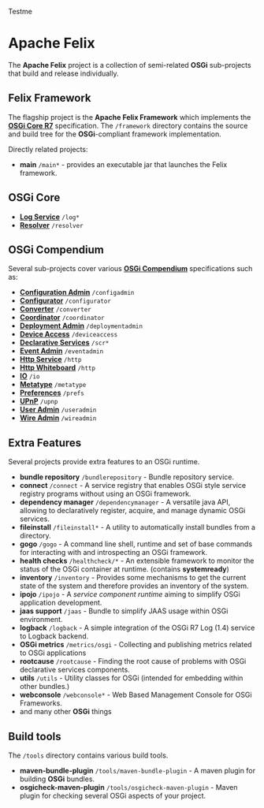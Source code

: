 Testme

# Apache Felix

The **Apache Felix** project is a collection of semi-related **OSGi** sub-projects that build and release individually.

## Felix Framework

The flagship project is the **Apache Felix Framework** which implements the [**OSGi Core R7**](https://osgi.org/specification/osgi.core/7.0.0/) specification. The `/framework` directory contains the source and build tree for the **OSGi**-compliant
framework implementation.

Directly related projects:

- **main** `/main*` - provides an executable jar that launches the Felix framework.

## OSGi Core

- [**Log Service**](https://docs.osgi.org/specification/osgi.core/8.0.0/service.log.html) `/log*`
- [**Resolver**](https://osgi.org/specification/osgi.core/7.0.0/service.resolver.html) `/resolver`

## OSGi Compendium

Several sub-projects cover various [**OSGi Compendium**](https://osgi.org/specification/osgi.cmpn/7.0.0/) specifications such as:

- [**Configuration Admin**](https://osgi.org/specification/osgi.cmpn/7.0.0/service.cm.html) `/configadmin`
- [**Configurator**](https://osgi.org/specification/osgi.cmpn/7.0.0/service.configurator.html) `/configurator`
- [**Converter**](https://osgi.org/specification/osgi.cmpn/7.0.0/util.converter.html) `/converter`
- [**Coordinator**](https://osgi.org/specification/osgi.cmpn/7.0.0/service.coordinator.html) `/coordinator`
- [**Deployment Admin**](https://osgi.org/specification/osgi.cmpn/7.0.0/service.deploymentadmin.html) `/deploymentadmin`
- [**Device Access**](https://osgi.org/specification/osgi.cmpn/7.0.0/service.device.html) `/deviceaccess`
- [**Declarative Services**](https://osgi.org/specification/osgi.cmpn/7.0.0/service.component.html) `/scr*`
- [**Event Admin**](https://osgi.org/specification/osgi.cmpn/7.0.0/service.event.html) `/eventadmin`
- [**Http Service**](https://osgi.org/specification/osgi.cmpn/7.0.0/service.http.html) `/http`
- [**Http Whiteboard**](https://osgi.org/specification/osgi.cmpn/7.0.0/service.http.whiteboard.html) `/http`
- [**IO**](https://osgi.org/specification/osgi.cmpn/7.0.0/service.io.html) `/io`
- [**Metatype**](https://osgi.org/specification/osgi.cmpn/7.0.0/service.metatype.html) `/metatype`
- [**Preferences**](https://osgi.org/specification/osgi.cmpn/7.0.0/service.prefs.html) `/prefs`
- [**UPnP**](https://osgi.org/specification/osgi.cmpn/7.0.0/service.upnp.html) `/upnp`
- [**User Admin**](https://osgi.org/specification/osgi.cmpn/7.0.0/service.useradmin.html) `/useradmin`
- [**Wire Admin**](https://osgi.org/specification/osgi.cmpn/7.0.0/service.wireadmin.html) `/wireadmin`

## Extra Features

Several projects provide extra features to an OSGi runtime.

- **bundle repository** `/bundlerepository` - Bundle repository service.
- **connect** `/connect` - A service registry that enables OSGi style service registry programs without using an OSGi framework.
- **dependency manager** `/dependencymanager` - A versatile java API, allowing to declaratively
  register, acquire, and manage dynamic OSGi services.
- **fileinstall** `/fileinstall*` - A utility to automatically install bundles from a directory.
- **gogo** `/gogo` - A command line shell, runtime and set of base commands for interacting with and introspecting an OSGi framework.
- **health checks** `/healthcheck/*` - An extensible framework to monitor the status of the OSGi container at runtime. (contains **systemready**)
- **inventory** `/inventory` - Provides some mechanisms to get the current state of the system and therefore provides an inventory of the system.
- **ipojo** `/ipojo` - A *service component runtime* aiming to simplify OSGi application development.
- **jaas support** `/jaas` - Bundle to simplify JAAS usage within OSGi environment.
- **logback** `/logback` - A simple integration of the OSGi R7 Log (1.4) service to Logback backend.
- **OSGi metrics** `/metrics/osgi` - Collecting and publishing metrics related to OSGi applications
- **rootcause** `/rootcause` - Finding the root cause of problems with OSGi declarative services components.
- **utils** `/utils` - Utility classes for OSGi (intended for embedding within other bundles.)
- **webconsole** `/webconsole*` - Web Based Management Console for OSGi Frameworks.
- and many other **OSGi** things

## Build tools

The `/tools` directory contains various build tools.

- **maven-bundle-plugin** `/tools/maven-bundle-plugin` - A maven plugin for building **OSGi** bundles.
- **osgicheck-maven-plugin** `/tools/osgicheck-maven-plugin` - Maven plugin for checking several OSGi aspects of your project.

